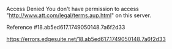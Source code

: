 Access Denied
You don't have permission to access "http://www.att.com/legal/terms.aup.html" on this server.

Reference #18.ab5ed617.1749050148.7a6f2d33

https://errors.edgesuite.net/18.ab5ed617.1749050148.7a6f2d33
